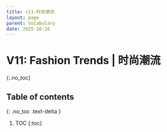 ```yaml
---
title: v11-时尚潮流
layout: page
parent: Vocabulary
date: 2025-10-16
---
```


# V11: Fashion Trends | 时尚潮流
{:.no_toc}

## Table of contents
{: .no_toc .text-delta }

1. TOC
{:toc}
